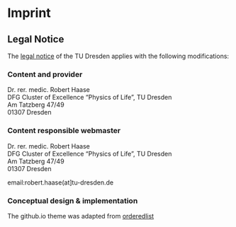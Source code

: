 
# Imprint 

## Legal Notice
The [legal notice](https://tu-dresden.de/impressum) of the TU Dresden applies with the following modifications:

### Content and provider 
Dr. rer. medic. Robert Haase \
DFG Cluster of Excellence “Physics of Life”, TU Dresden \
Am Tatzberg 47/49\
01307 Dresden

### Content responsible webmaster
Dr. rer. medic. Robert Haase\
DFG Cluster of Excellence “Physics of Life”, TU Dresden\
Am Tatzberg 47/49\
01307 Dresden

email:robert.haase(at]tu-dresden.de

### Conceptual design & implementation

The github.io theme was adapted from [orderedlist](https://github.com/orderedlist)
